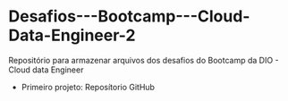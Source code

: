 # Desafios---Bootcamp---Cloud-Data-Engineer-2
Repositório para armazenar arquivos dos desafios do Bootcamp da DIO - Cloud data Engineer

- Primeiro projeto: Reposítorio GitHub
